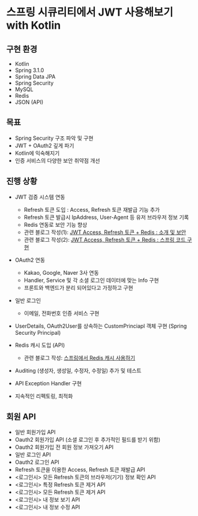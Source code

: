 # 스프링 시큐리티에서 JWT 사용해보기 with Kotlin

## 구현 환경
- Kotlin
- Spring 3.1.0
- Spring Data JPA
- Spring Security
- MySQL
- Redis
- JSON (API)

## 목표
- Spring Security 구조 파악 및 구현
- JWT + OAuth2 깊게 파기
- Kotlin에 익숙해지기
- 인증 서비스의 다양한 보안 취약점 개선


## 진행 상황
- JWT 검증 시스템 연동
  - Refresh 토큰 도입 : Access, Refresh 토큰 재발급 기능 추가
  - Refresh 토큰 발급시 IpAddress, User-Agent 등 유저 브라우저 정보 기록
  - Redis 연동로 보안 기능 향상
  - 관련 블로그 작성(1): [JWT Access, Refresh 토큰 + Redis : 소개 및 보안](https://skorea6.tistory.com/entry/1-JWT-Access-Refresh-%ED%86%A0%ED%81%B0-Redis-%EC%86%8C%EA%B0%9C-%EB%B0%8F-%EB%B3%B4%EC%95%88)
  - 관련 블로그 작성(2): [JWT Access, Refresh 토큰 + Redis : 스프링 코드 구현 ](https://skorea6.tistory.com/entry/2-JWT-Access-Refresh-%ED%86%A0%ED%81%B0-Redis-%EC%8A%A4%ED%94%84%EB%A7%81-%EC%BD%94%EB%93%9C-%EA%B5%AC%ED%98%84-Kotlin)
- OAuth2 연동
  - Kakao, Google, Naver 3사 연동
  - Handler, Service 및 각 소셜 로그인 데이터에 맞는 Info 구현
  - 프론트와 백엔드가 분리 되어있다고 가정하고 구현
 
- 일반 로그인
  - 이메일, 전화번호 인증 서비스 구현

- UserDetails, OAuth2User를 상속하는 CustomPrinciapl 객체 구현 (Spring Security Principal)

- Redis 캐시 도입 (API)
  - 관련 블로그 작성: [스프링에서 Redis 캐시 사용하기](https://skorea6.tistory.com/entry/Kotlin-%EC%8A%A4%ED%94%84%EB%A7%81%EC%97%90%EC%84%9C-Redis-%EC%BA%90%EC%8B%9C-%EC%82%AC%EC%9A%A9%ED%95%98%EA%B8%B0)

- Auditing (생성자, 생성일, 수정자, 수정일) 추가 및 테스트
- API Exception Handler 구현
- 지속적인 리펙토링, 최적화


## 회원 API
- 일반 회원가입 API
- Oauth2 회원가입 API (소셜 로그인 후 추가적인 필드를 받기 위함)
- Oauth2 회원가입 전 회원 정보 가져오기 API
- 일반 로그인 API
- Oauth2 로그인 API
- Refresh 토큰을 이용한 Access, Refresh 토큰 재발급 API
- <로그인시> 모든 Refresh 토큰의 브라우저(기기) 정보 확인 API
- <로그인시> 특정 Refresh 토큰 제거 API
- <로그인시> 모든 Refresh 토큰 제거 API
- <로그인시> 내 정보 보기 API
- <로그인시> 내 정보 수정 API
